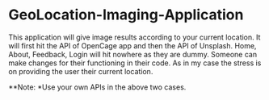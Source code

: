 # GeoLocation-Imaging-Application

This application will give image results according to your current location. It will first hit the API of OpenCage app and then the API of Unsplash.
Home, About, Feedback, Login will hit nowhere as they are dummy. Someone can make changes for their functioning in their code. As in my case the stress is on providing the user their current location.

**Note: *Use your own APIs in the above two cases.
